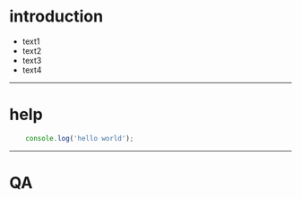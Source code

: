 # introduction
- text1
- text2
- text3
- text4

---

# help

```js
    console.log('hello world');
```

---

# QA